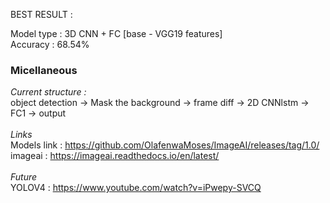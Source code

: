 

BEST RESULT : 

Model type : 3D CNN + FC [base - VGG19 features] <br>
Accuracy : 68.54%

### Micellaneous 

<i>Current structure :  </i><br>
object detection -> Mask the background -> frame diff -> 2D CNNlstm -> FC1 -> output
<br><br>
<i>Links</i><br>
Models link : https://github.com/OlafenwaMoses/ImageAI/releases/tag/1.0/ <br>
imageai     : https://imageai.readthedocs.io/en/latest/
<br><br>
<i>Future</i><br>
YOLOV4      : https://www.youtube.com/watch?v=iPwepy-SVCQ
